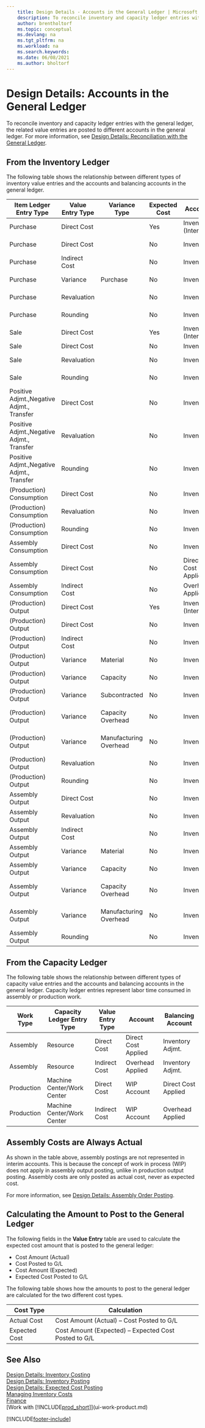 ```yaml
---
    title: Design Details - Accounts in the General Ledger | Microsoft Docs
    description: To reconcile inventory and capacity ledger entries with the general ledger, the related value entries are posted to different accounts in the general ledger.
    author: brentholtorf
    ms.topic: conceptual
    ms.devlang: na
    ms.tgt_pltfrm: na
    ms.workload: na
    ms.search.keywords:
    ms.date: 06/08/2021
    ms.author: bholtorf
---
```

# Design Details: Accounts in the General Ledger
To reconcile inventory and capacity ledger entries with the general ledger, the related value entries are posted to different accounts in the general ledger. For more information, see [Design Details: Reconciliation with the General Ledger](design-details-reconciliation-with-the-general-ledger.md).  

## From the Inventory Ledger  
The following table shows the relationship between different types of inventory value entries and the accounts and balancing accounts in the general ledger.  

|**Item Ledger Entry Type**|**Value Entry Type**|**Variance Type**|**Expected Cost**|**Account**|**Balancing Account**|  
|--------------------------------|--------------------------|-----------------------|-----------------------|-----------------|---------------------------|  
|Purchase|Direct Cost||Yes|Inventory  (Interim)|Invt. Accrual Acc. (Interim)|  
|Purchase|Direct Cost||No|Inventory|Direct Cost Applied|  
|Purchase|Indirect Cost||No|Inventory|Overhead Applied|  
|Purchase|Variance|Purchase|No|Inventory|Purchase Variance|  
|Purchase|Revaluation||No|Inventory|Inventory Adjmt.|  
|Purchase|Rounding||No|Inventory|Inventory Adjmt.|  
|Sale|Direct Cost||Yes|Inventory  (Interim)|COGS (Interim)|  
|Sale|Direct Cost||No|Inventory|COGS|  
|Sale|Revaluation||No|Inventory|Inventory Adjmt.|  
|Sale|Rounding||No|Inventory|Inventory Adjmt.|  
|Positive Adjmt.,Negative Adjmt., Transfer|Direct Cost||No|Inventory|Inventory Adjmt.|  
|Positive Adjmt.,Negative Adjmt., Transfer|Revaluation||No|Inventory|Inventory Adjmt.|  
|Positive Adjmt.,Negative Adjmt., Transfer|Rounding||No|Inventory|Inventory Adjmt.|  
|(Production) Consumption|Direct Cost||No|Inventory|WIP|  
|(Production) Consumption|Revaluation||No|Inventory|Inventory Adjmt.|  
|(Production) Consumption|Rounding||No|Inventory|Inventory Adjmt.|  
|Assembly Consumption|Direct Cost||No|Inventory|Inventory Adjmt.|  
|Assembly Consumption|Direct Cost||No|Direct Cost Applied|Inventory Adjmt.|  
|Assembly Consumption|Indirect Cost||No|Overhead Applied|Inventory Adjmt.|  
|(Production) Output|Direct Cost||Yes|Inventory  (Interim)|WIP|  
|(Production) Output|Direct Cost||No|Inventory|WIP|  
|(Production) Output|Indirect Cost||No|Inventory|Overhead Applied|  
|(Production) Output|Variance|Material|No|Inventory|Material Variance|  
|(Production) Output|Variance|Capacity|No|Inventory|Capacity Variance|  
|(Production) Output|Variance|Subcontracted|No|Inventory|Subcontracted Variance|  
|(Production) Output|Variance|Capacity Overhead|No|Inventory|Cap. Overhead Variance|  
|(Production) Output|Variance|Manufacturing Overhead|No|Inventory|Mfg. Overhead Variance|  
|(Production) Output|Revaluation||No|Inventory|Inventory Adjmt.|  
|(Production) Output|Rounding||No|Inventory|Inventory Adjmt.|  
|Assembly Output|Direct Cost||No|Inventory|Inventory Adjmt.|  
|Assembly Output|Revaluation||No|Inventory|Inventory Adjmt.|  
|Assembly Output|Indirect Cost||No|Inventory|Overhead Applied|  
|Assembly Output|Variance|Material|No|Inventory|Material Variance|  
|Assembly Output|Variance|Capacity|No|Inventory|Capacity Variance|  
|Assembly Output|Variance|Capacity Overhead|No|Inventory|Cap. Overhead Variance|  
|Assembly Output|Variance|Manufacturing Overhead|No|Inventory|Mfg. Overhead Variance|  
|Assembly Output|Rounding||No|Inventory|Inventory Adjmt.|  

## From the Capacity Ledger  
 The following table shows the relationship between different types of capacity value entries and the accounts and balancing accounts in the general ledger. Capacity ledger entries represent labor time consumed in assembly or production work.  

|**Work Type**|**Capacity Ledger Entry Type**|**Value Entry Type**|**Account**|**Balancing Account**|  
|-------------------|------------------------------------|--------------------------|-----------------|---------------------------|  
|Assembly|Resource|Direct Cost|Direct Cost Applied|Inventory Adjmt.|  
|Assembly|Resource|Indirect Cost|Overhead Applied|Inventory Adjmt.|  
|Production|Machine Center/Work Center|Direct Cost|WIP Account|Direct Cost Applied|  
|Production|Machine Center/Work Center|Indirect Cost|WIP Account|Overhead Applied|  

## Assembly Costs are Always Actual  
 As shown in the table above, assembly postings are not represented in interim accounts. This is because the concept of work in process (WIP) does not apply in assembly output posting, unlike in production output posting. Assembly costs are only posted as actual cost, never as expected cost.  

 For more information, see [Design Details: Assembly Order Posting](design-details-assembly-order-posting.md).  

## Calculating the Amount to Post to the General Ledger  
 The following fields in the **Value Entry** table are used to calculate the expected cost amount that is posted to the general ledger:  

-   Cost Amount (Actual)  
-   Cost Posted to G/L  
-   Cost Amount (Expected)  
-   Expected Cost Posted to G/L  

The following table shows how the amounts to post to the general ledger are calculated for the two different cost types.  

|Cost Type|Calculation|  
|---------------|-----------------|  
|Actual Cost|Cost Amount (Actual) – Cost Posted to G/L|  
|Expected Cost|Cost Amount (Expected) –  Expected Cost Posted to G/L|  

## See Also  
 [Design Details: Inventory Costing](design-details-inventory-costing.md)   
 [Design Details: Inventory Posting](design-details-inventory-posting.md)   
 [Design Details: Expected Cost Posting](design-details-expected-cost-posting.md)  
 [Managing Inventory Costs](finance-manage-inventory-costs.md)  
 [Finance](finance.md)  
 [Work with [!INCLUDE[prod_short](includes/prod_short.md)]](ui-work-product.md)  


[!INCLUDE[footer-include](includes/footer-banner.md)]
